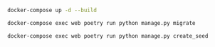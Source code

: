 ```bash
  docker-compose up -d --build 
```

```bash
  docker-compose exec web poetry run python manage.py migrate
```

```bash
  docker-compose exec web poetry run python manage.py create_seed
```